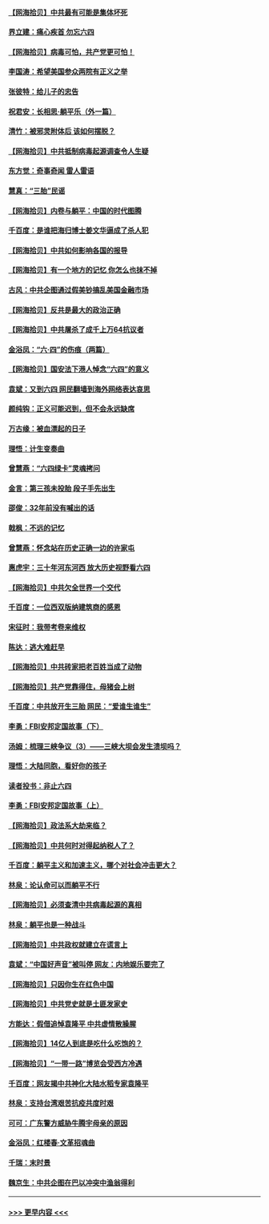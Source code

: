 #### [【网海拾贝】中共最有可能是集体坏死](../pages/nsc993/n13023101.md?t=06160801) 
#### [界立建：痛心疾首 勿忘六四](../pages/nsc993/n13022339.md?t=06160801) 
#### [【网海拾贝】病毒可怕，共产党更可怕！](../pages/nsc993/n13020728.md?t=06160801) 
#### [李国涛：希望美国参众两院有正义之举](../pages/nsc993/n13020674.md?t=06160801) 
#### [张彼特：给儿子的忠告](../pages/nsc993/n13018934.md?t=06160801) 
#### [祝君安：长相思‧躺平乐（外一篇）](../pages/nsc993/n13018923.md?t=06160801) 
#### [清竹：被邪灵附体后 该如何摆脱？](../pages/nsc993/n13018877.md?t=06160801) 
#### [【网海拾贝】中共抵制病毒起源调查令人生疑](../pages/nsc993/n13017785.md?t=06160801) 
#### [东方觉：奇事奇闻 雷人雷语](../pages/nsc993/n13017577.md?t=06160801) 
#### [慧真：“三胎”民谣](../pages/nsc993/n13017394.md?t=06160801) 
#### [【网海拾贝】内卷与躺平：中国的时代图腾](../pages/nsc993/n13016128.md?t=06160801) 
#### [千百度：是谁把海归博士姜文华逼成了杀人犯](../pages/nsc993/n13015218.md?t=06160801) 
#### [【网海拾贝】中共如何影响各国的报导](../pages/nsc993/n13012599.md?t=06160801) 
#### [【网海拾贝】有一个地方的记忆 你怎么也抹不掉](../pages/nsc993/n13009802.md?t=06160801) 
#### [古风：中共企图通过假美钞搞乱美国金融市场](../pages/nsc993/n13009626.md?t=06160801) 
#### [【网海拾贝】反共是最大的政治正确](../pages/nsc993/n13007051.md?t=06160801) 
#### [【网海拾贝】中共屠杀了成千上万64抗议者](../pages/nsc993/n13002713.md?t=06160801) 
#### [金浴凤：“六·四”的伤痕（两篇）](../pages/nsc993/n13001719.md?t=06160801) 
#### [【网海拾贝】国安法下港人悼念“六四”的意义](../pages/nsc993/n13001039.md?t=06160801) 
#### [袁斌：又到六四 网民翻墙到海外网络表达哀思](../pages/nsc993/n13000995.md?t=06160801) 
#### [颜纯钩：正义可能迟到，但不会永远缺席](../pages/nsc993/n13000920.md?t=06160801) 
#### [万古缘：被血漂起的日子](../pages/nsc993/n13000914.md?t=06160801) 
#### [理悟：计生变奏曲](../pages/nsc993/n13000414.md?t=06160801) 
#### [曾慧燕：“六四绿卡”灵魂拷问](../pages/nsc993/n13000277.md?t=06160801) 
#### [金言：第三孩未投胎 段子手先出生](../pages/nsc993/n13000215.md?t=06160801) 
#### [邵俊：32年前没有喊出的话](../pages/nsc993/n13000181.md?t=06160801) 
#### [戟枫：不远的记忆](../pages/nsc993/n13000121.md?t=06160801) 
#### [曾慧燕：怀念站在历史正确一边的许家屯](../pages/nsc993/n13000073.md?t=06160801) 
#### [惠虎宇：三十年河东河西 放大历史视野看六四](../pages/nsc993/n13000018.md?t=06160801) 
#### [【网海拾贝】中共欠全世界一个交代](../pages/nsc993/n12998706.md?t=06160801) 
#### [千百度：一位西双版纳建筑商的感恩](../pages/nsc993/n12998487.md?t=06160801) 
#### [宋征时：我带考卷来维权](../pages/nsc993/n12994088.md?t=06160801) 
#### [陈达：逃大难赶早](../pages/nsc993/n12993569.md?t=06160801) 
#### [【网海拾贝】中共砖家把老百姓当成了动物](../pages/nsc993/n12993483.md?t=06160801) 
#### [【网海拾贝】共产党靠得住，母猪会上树](../pages/nsc993/n12990730.md?t=06160801) 
#### [千百度：中共放开生三胎 网民：“爱谁生谁生”](../pages/nsc993/n12990644.md?t=06160801) 
#### [李勇：FBI安邦定国故事（下）](../pages/nsc993/n12987854.md?t=06160801) 
#### [汤姆：梳理三峡争议（3）——三峡大坝会发生溃坝吗？](../pages/nsc993/n12989806.md?t=06160801) 
#### [理悟：大陆同胞，看好你的孩子](../pages/nsc993/n12989778.md?t=06160801) 
#### [读者投书：非止六四](../pages/nsc993/n12989673.md?t=06160801) 
#### [李勇：FBI安邦定国故事（上）](../pages/nsc993/n12987749.md?t=06160801) 
#### [【网海拾贝】政法系大劫来临？](../pages/nsc993/n12987596.md?t=06160801) 
#### [【网海拾贝】中共何时对得起纳税人了？](../pages/nsc993/n12985578.md?t=06160801) 
#### [千百度：躺平主义和加速主义，哪个对社会冲击更大？](../pages/nsc993/n12985512.md?t=06160801) 
#### [林泉：论认命可以而躺平不行](../pages/nsc993/n12985505.md?t=06160801) 
#### [【网海拾贝】必须查清中共病毒起源的真相](../pages/nsc993/n12984276.md?t=06160801) 
#### [林泉：躺平也是一种战斗](../pages/nsc993/n12984194.md?t=06160801) 
#### [【网海拾贝】中共政权就建立在谎言上](../pages/nsc993/n12981880.md?t=06160801) 
#### [袁斌：“中国好声音”被叫停 网友：内地娱乐要完了](../pages/nsc993/n12981826.md?t=06160801) 
#### [【网海拾贝】只因你生在红色中国](../pages/nsc993/n12979096.md?t=06160801) 
#### [【网海拾贝】中共党史就是土匪发家史](../pages/nsc993/n12976478.md?t=06160801) 
#### [方能达：假借追悼袁隆平 中共虚情散臊腥](../pages/nsc993/n12976396.md?t=06160801) 
#### [【网海拾贝】14亿人到底是吃什么吃饱的？](../pages/nsc993/n12974125.md?t=06160801) 
#### [【网海拾贝】“一带一路”博览会受西方冷遇](../pages/nsc993/n12971787.md?t=06160801) 
#### [千百度：网友揭中共神化大陆水稻专家袁隆平](../pages/nsc993/n12971733.md?t=06160801) 
#### [林泉：支持台湾艰苦抗疫共度时艰](../pages/nsc993/n12971350.md?t=06160801) 
#### [可可：广东警方威胁牛腾宇母亲的原因](../pages/nsc993/n12971100.md?t=06160801) 
#### [金浴凤：红楼春·文革招魂曲](../pages/nsc993/n12970354.md?t=06160801) 
#### [千瑞：末时景](../pages/nsc993/n12970337.md?t=06160801) 
#### [魏京生：中共企图在巴以冲突中渔翁得利](../pages/nsc993/n12970286.md?t=06160801) 

----
#### [ >>> 更早内容 <<< ](../indexes/nsc993-earlier.md)
